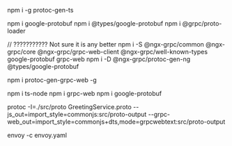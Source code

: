 npm i -g protoc-gen-ts

npm i google-protobuf
npm i @types/google-protobuf
npm i @grpc/proto-loader

// ??????????? Not sure it is any better
npm i -S @ngx-grpc/common @ngx-grpc/core @ngx-grpc/grpc-web-client @ngx-grpc/well-known-types google-protobuf grpc-web
npm i -D @ngx-grpc/protoc-gen-ng @types/google-protobuf

npm i protoc-gen-grpc-web -g

npm i ts-node
npm i grpc-web
npm i google-protobuf

protoc -I=./src/proto GreetingService.proto --js_out=import_style=commonjs:src/proto-output --grpc-web_out=import_style=commonjs+dts,mode=grpcwebtext:src/proto-output 

envoy -c envoy.yaml
